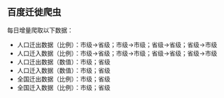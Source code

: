 ## 百度迁徙爬虫

每日增量爬取以下数据：
- 人口迁出数据（比例）：市级->省级；市级->市级；省级->省级；省级->市级
- 人口迁入数据（比例）：市级->省级；市级->市级；省级->省级；省级->市级
- 人口迁出数据（数值）：市级；省级
- 人口迁入数据（数值）：市级；省级
- 全国迁出数据（比例）：市级；省级
- 全国迁入数据（比例）：市级；省级
